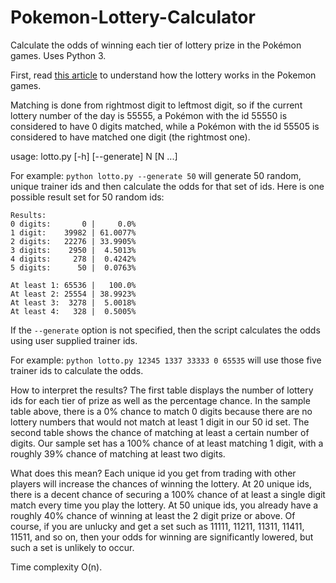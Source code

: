 # Pokemon-Lottery-Calculator
Calculate the odds of winning each tier of lottery prize in the Pokémon games. Uses Python 3.

First, read [this article](http://bulbapedia.bulbagarden.net/wiki/Pok%C3%A9mon_Lottery_Corner) to understand how the lottery works in the Pokemon games.

Matching is done from rightmost digit to leftmost digit, so if the current lottery number of the day is 55555, a Pokémon with the
id 55550 is considered to have 0 digits matched, while a Pokémon with the id 55505 is considered to have matched one digit
(the rightmost one).

usage: lotto.py [-h] [--generate] N [N ...]

For example: ```python lotto.py --generate 50``` will generate 50 random, unique trainer ids and then calculate the odds for
that set of ids. Here is one possible result set for 50 random ids:

```
Results:
0 digits:       0 |     0.0%
1 digit:    39982 | 61.0077%
2 digits:   22276 | 33.9905%
3 digits:    2950 |  4.5013%
4 digits:     278 |  0.4242%
5 digits:      50 |  0.0763%

At least 1: 65536 |   100.0%
At least 2: 25554 | 38.9923%
At least 3:  3278 |  5.0018%
At least 4:   328 |  0.5005%
```

If the ```--generate``` option is not specified, then the script calculates the odds using user supplied trainer ids.

For example: ```python lotto.py 12345 1337 33333 0 65535``` will use those five trainer ids to calculate the odds.

How to interpret the results? The first table displays the number of lottery ids for each tier of prize as well as the
percentage chance. In the sample table above, there is a 0% chance to match 0 digits because there are no lottery numbers that
would not match at least 1 digit in our 50 id set. The second table shows the chance of matching at least a certain number of
digits. Our sample set has a 100% chance of at least matching 1 digit, with a roughly 39% chance of matching
at least two digits.

What does this mean? Each unique id you get from trading with other players will increase the chances of winning the lottery.
At 20 unique ids, there is a decent chance of securing a 100% chance of at least a single digit match every time you play the
lottery. At 50 unique ids, you already have a roughly 40% chance of winning at least the 2 digit prize or above. Of course,
if you are unlucky and get a set such as 11111, 11211, 11311, 11411, 11511, and so on, then your odds for winning are
significantly lowered, but such a set is unlikely to occur.

Time complexity O(n).